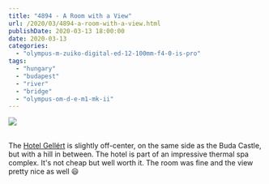 ```yaml
---
title: "4894 - A Room with a View"
url: /2020/03/4894-a-room-with-a-view.html
publishDate: 2020-03-13 18:00:00
date: 2020-03-13
categories: 
  - "olympus-m-zuiko-digital-ed-12-100mm-f4-0-is-pro"
tags: 
  - "hungary"
  - "budapest"
  - "river"
  - "bridge"
  - "olympus-om-d-e-m1-mk-ii"
---
```

<div class="container">
<div class="center"><a target="_blank" href="https://d25zfm9zpd7gm5.cloudfront.net/1200x1200/2018/20180520_130717_lr.jpg"><img class="webfeedsFeaturedVisual" src="https://d25zfm9zpd7gm5.cloudfront.net/0600x0600/2018/20180520_130717_lr.jpg" /></a></div>
</div>
<br />

The [Hotel
Gellért](https://en.wikipedia.org/wiki/Hotel_Gell%C3%A9rt) is
slightly off-center, on the same side as the Buda Castle, but with a
hill in between. The hotel is  part of an impressive thermal spa
complex. It's not cheap but well worth it. The room was fine and the
view pretty nice as well :smiley:
